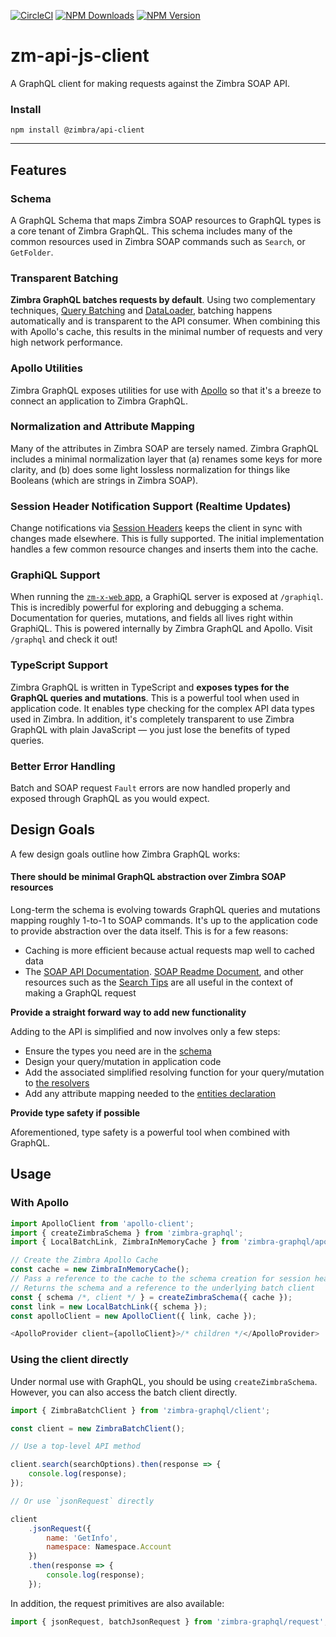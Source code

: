 [![CircleCI](https://circleci.com/gh/Zimbra/zm-api-js-client.svg?style=shield)](https://circleci.com/gh/Zimbra/zm-api-js-client) [![NPM Downloads](https://img.shields.io/npm/dm/@zimbra/api-client.svg?style=flat)](https://www.npmjs.com/package/@zimbra/api-client) [![NPM Version](https://img.shields.io/npm/v/@zimbra/api-client.svg?style=flat)](https://www.npmjs.com/package/@zimbra/api-client)

# zm-api-js-client
A GraphQL client for making requests against the Zimbra SOAP API.

### Install

```
npm install @zimbra/api-client
```

---

## Features

### Schema

A GraphQL Schema that maps Zimbra SOAP resources to GraphQL types is a core tenant of Zimbra GraphQL. This schema includes many of the common resources used in Zimbra SOAP commands such as `Search`, or `GetFolder`.

### Transparent Batching

**Zimbra GraphQL batches requests by default**. Using two complementary techniques, [Query Batching](https://www.apollographql.com/docs/react/basics/network-layer.html#query-batching) and [DataLoader](https://github.com/facebook/dataloader), batching happens automatically and is transparent to the API consumer. When combining this with Apollo's cache, this results in the minimal number of requests and very high network performance.

### Apollo Utilities

Zimbra GraphQL exposes utilities for use with [Apollo](https://www.apollographql.com/docs/react/) so that it's a breeze to connect an application to Zimbra GraphQL.

### Normalization and Attribute Mapping

Many of the attributes in Zimbra SOAP are tersely named. Zimbra GraphQL includes a minimal normalization layer that (a) renames some keys for more clarity, and (b) does some light lossless normalization for things like Booleans (which are strings in Zimbra SOAP).

### Session Header Notification Support (Realtime Updates)

Change notifications via [Session Headers](https://github.com/Zimbra/zm-mailbox/blob/aab51130f1ac3032d7b93863bd42c965d679091c/store/docs/soap.txt#L100) keeps the client in sync with changes made elsewhere. This is fully supported. The initial implementation handles a few common resource changes and inserts them into the cache.

### GraphiQL Support

When running the [`zm-x-web` app](https://github.com/Zimbra/zm-x-web), a GraphiQL server is exposed at `/graphiql`. This is incredibly powerful for exploring and debugging a schema. Documentation for queries, mutations, and fields all lives right within GraphiQL. This is powered internally by Zimbra GraphQL and Apollo. Visit `/graphql` and check it out!

### TypeScript Support

Zimbra GraphQL is written in TypeScript and **exposes types for the GraphQL queries and mutations**. This is a powerful tool when used in application code. It enables type checking for the complex API data types used in Zimbra. In addition, it's completely transparent to use Zimbra GraphQL with plain JavaScript — you just lose the benefits of typed queries.

### Better Error Handling

Batch and SOAP request `Fault` errors are now handled properly and exposed through GraphQL as you would expect.

## Design Goals

A few design goals outline how Zimbra GraphQL works:

#### There should be minimal GraphQL abstraction over Zimbra SOAP resources

Long-term the schema is evolving towards GraphQL queries and mutations mapping roughly 1-to-1 to SOAP commands. It's up to the application code to provide abstraction over the data itself. This is for a few reasons:

* Caching is more efficient because actual requests map well to cached data
* The [SOAP API Documentation](https://files.zimbra.com/docs/soap_api/8.7.11/api-reference/index.html). [SOAP Readme Document](https://github.com/Zimbra/zm-mailbox/blob/develop/store/docs/soap.txt), and other resources such as the [Search Tips](https://wiki.zimbra.com/wiki/Zimbra_Web_Client_Search_Tips) are all useful in the context of making a GraphQL request

**Provide a straight forward way to add new functionality**

Adding to the API is simplified and now involves only a few steps:

* Ensure the types you need are in the [schema](src/schema/schema.graphql)
* Design your query/mutation in application code
* Add the associated simplified resolving function for your query/mutation to [the resolvers](src/schema/schema.ts)
* Add any attribute mapping needed to the [entities declaration](src/normalize/entities.ts)

**Provide type safety if possible**

Aforementioned, type safety is a powerful tool when combined with GraphQL.

## Usage

### With Apollo

```javascript
import ApolloClient from 'apollo-client';
import { createZimbraSchema } from 'zimbra-graphql';
import { LocalBatchLink, ZimbraInMemoryCache } from 'zimbra-graphql/apollo';

// Create the Zimbra Apollo Cache
const cache = new ZimbraInMemoryCache();
// Pass a reference to the cache to the schema creation for session header (realtime) support
// Returns the schema and a reference to the underlying batch client
const { schema /*, client */ } = createZimbraSchema({ cache });
const link = new LocalBatchLink({ schema });
const apolloClient = new ApolloClient({ link, cache });
```

```javascript
<ApolloProvider client={apolloClient}>/* children */</ApolloProvider>
```

### Using the client directly

Under normal use with GraphQL, you should be using `createZimbraSchema`. However, you can also access the batch client directly.

```javascript
import { ZimbraBatchClient } from 'zimbra-graphql/client';

const client = new ZimbraBatchClient();

// Use a top-level API method

client.search(searchOptions).then(response => {
	console.log(response);
});

// Or use `jsonRequest` directly

client
	.jsonRequest({
		name: 'GetInfo',
		namespace: Namespace.Account
	})
	.then(response => {
		console.log(response);
	});
```

In addition, the request primitives are also available:

```javascript
import { jsonRequest, batchJsonRequest } from 'zimbra-graphql/request';
```
